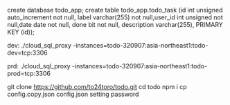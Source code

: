 create database todo_app;
create table todo_app.todo_task (id int unsigned auto_increment not null, label varchar(255) not null,user_id int unsigned not null,date date not null, done bit not null, description varchar(255), PRIMARY KEY (id));

dev:
./cloud_sql_proxy -instances=todo-320907:asia-northeast1:todo-dev=tcp:3306

prd:
./cloud_sql_proxy -instances=todo-320907:asia-northeast1:todo-prod=tcp:3306

git clone https://github.com/to24toro/todo.git
cd todo
npm i
cp config.copy.json config.json
setting password
